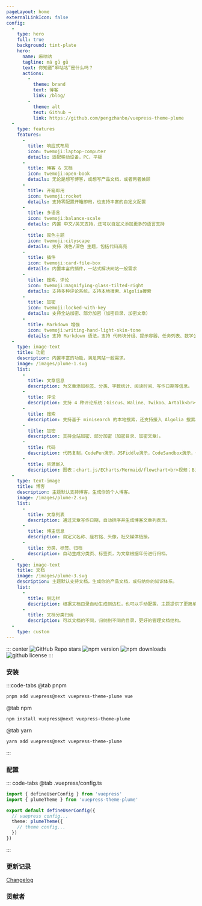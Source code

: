 ```yaml
---
pageLayout: home
externalLinkIcon: false
config:
  -
    type: hero
    full: true
    background: tint-plate
    hero:
      name: 麻咕咕
      tagline: má gū gū
      text: 你知道“麻咕咕”是什么吗？
      actions:
        -
          theme: brand
          text: 博客
          link: /blog/
        -
          theme: alt
          text: Github →
          link: https://github.com/pengzhanbo/vuepress-theme-plume
  -
    type: features
    features:
      -
        title: 响应式布局
        icon: twemoji:laptop-computer
        details: 适配移动设备，PC，平板
      -
        title: 博客 & 文档
        icon: twemoji:open-book
        details: 无论是想写博客，或想写产品文档，或者两者兼顾
      -
        title: 开箱即用
        icon: twemoji:rocket
        details: 支持零配置开箱即用，也支持丰富的自定义配置
      -
        title: 多语言
        icon: twemoji:balance-scale
        details: 内置 中文/英文支持，还可以自定义添加更多的语言支持
      -
        title: 双色主题
        icon: twemoji:cityscape
        details: 支持 浅色/深色 主题，包括代码高亮
      -
        title: 插件
        icon: twemoji:card-file-box
        details: 内置丰富的插件，一站式解决网站一般需求
      -
        title: 搜索、评论
        icon: twemoji:magnifying-glass-tilted-right
        details: 支持多种评论系统，支持本地搜索、Algolia搜索
      -
        title: 加密
        icon: twemoji:locked-with-key
        details: 支持全站加密、部分加密（加密目录、加密文章）
      -
        title: Markdown 增强
        icon: twemoji:writing-hand-light-skin-tone
        details: 支持 Markdown 语法，支持 代码块分组、提示容器、任务列表、数学公式、代码演示等
  -
    type: image-text
    title: 功能
    description: 内置丰富的功能，满足网站一般需求。
    image: /images/plume-1.svg
    list:
      -
        title: 文章信息
        description: 为文章添加标签、分类、字数统计、阅读时间、写作日期等信息。
      -
        title: 评论
        description: 支持 4 种评论系统：Giscus、Waline、Twikoo、Artalk<br>你可以自由选择符合你的需求的评论系统。
      -
        title: 搜索
        description: 支持基于 minisearch 的本地搜索，还支持接入 Algolia 搜索。
      -
        title: 加密
        description: 支持全站加密、部分加密（加密目录、加密文章）。
      -
        title: 代码
        description: 代码复制，CodePen演示，JSFiddle演示，CodeSandbox演示，代码组，行高亮，行聚焦，行警告，差异对比，代码块折叠等。
      -
        title: 资源嵌入
        description: 图表：chart.js/ECharts/Mermaid/flowchart<br>视频：Bilibili/Youtube<br>PDF，200K+ Iconify 图标
  -
    type: text-image
    title: 博客
    description: 主题默认支持博客，生成你的个人博客。
    image: /images/plume-2.svg
    list:
      -
        title: 文章列表
        description: 通过文章写作日期，自动排序并生成博客文章列表页。
      -
        title: 博主信息
        description: 自定义名称、座右铭、头像，社交媒体链接。
      -
        title: 分类、标签、归档
        description: 自动生成分类页、标签页，为文章根据年份进行归档。
  -
    type: image-text
    title: 文档
    image: /images/plume-3.svg
    description: 主题默认支持文档，生成你的产品文档，或归纳你的知识体系。
    list:
      -
        title: 侧边栏
        description: 根据文档目录自动生成侧边栏，也可以手动配置，主题提供了更简单的配置方式。
      -
        title: 文档分类归纳
        description: 可以文档的不同，归纳到不同的目录，更好的管理文档结构。
  -
    type: custom
---
```


<div style="max-width: 960px;margin:0 auto;">

::: center
![GitHub Repo stars](https://img.shields.io/github/stars/pengzhanbo/vuepress-theme-plume)
![npm version](https://img.shields.io/npm/v/vuepress-theme-plume?color=32A9C3&labelColor=1B3C4A&label=npm)
![npm downloads](https://img.shields.io/npm/dy/vuepress-theme-plume?color=32A9C3&labelColor=1B3C4A&label=downloads)
![github license](https://img.shields.io/github/license/pengzhanbo/vuepress-theme-plume?color=32A9C3&labelColor=1B3C4A)
:::

### 安装

:::code-tabs
@tab pnpm

```sh :no-line-numbers
pnpm add vuepress@next vuepress-theme-plume vue
```

@tab npm

```sh :no-line-numbers
npm install vuepress@next vuepress-theme-plume
```

@tab yarn

```sh :no-line-numbers
yarn add vuepress@next vuepress-theme-plume
```

:::

### 配置

::: code-tabs
@tab .vuepress/config.ts

```ts :no-line-numbers
import { defineUserConfig } from 'vuepress'
import { plumeTheme } from 'vuepress-theme-plume'

export default defineUserConfig({
  // vuepress config...
  theme: plumeTheme({
    // theme config...
  })
})
```

:::

### 更新记录

[Changelog](./changelog.md)

### 贡献者

<Contributors
  :contributors="[
    'pengzhanbo',
    { github: 'huankong233', name: 'huan_kong' },
    { github: 'northword', name: 'Northword' },
    'KrLite',
    'shylock-wu',
    'hrradev',
    { github: 'TheCoderAlex', name: 'Tang Zifeng' },
  ]"
/>

</div>

